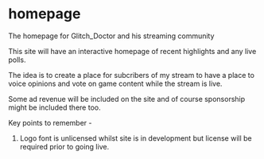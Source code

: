 # homepage
The homepage for Glitch_Doctor and his streaming community

This site will have an interactive homepage of recent highlights and any live polls.

The idea is to create a place for subcribers of my stream to have a place to voice opinions and vote on game content 
while the stream is live.

Some ad revenue will be included on the site and of course sponsorship might be included there too.

Key points to remember -
 1. Logo font is unlicensed whilst site is in development but license will be required prior to going live.
